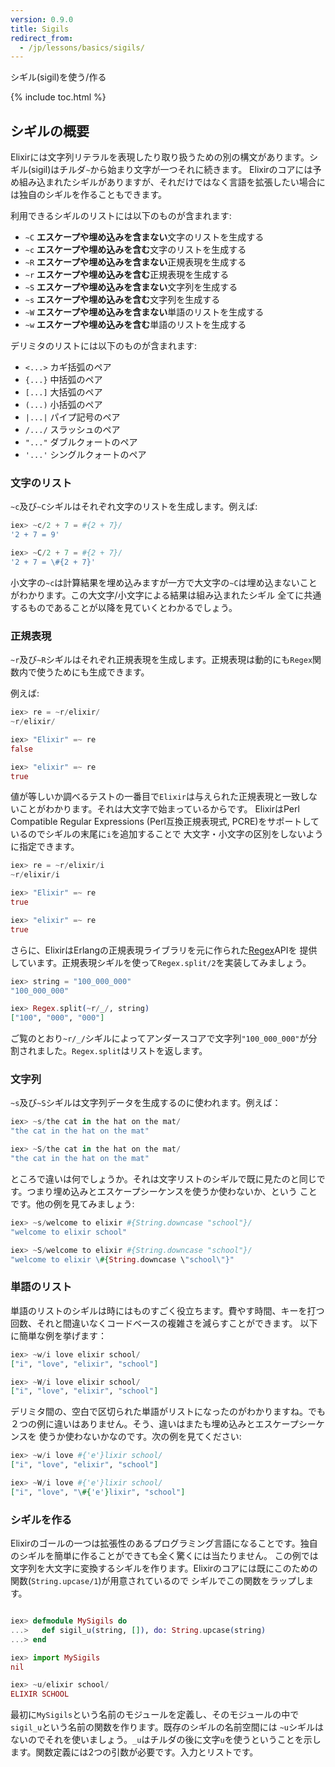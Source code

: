 ```yaml
---
version: 0.9.0
title: Sigils
redirect_from:
  - /jp/lessons/basics/sigils/
---
```


シギル(sigil)を使う/作る

{% include toc.html %}

## シギルの概要

Elixirには文字列リテラルを表現したり取り扱うための別の構文があります。シギル(sigil)はチルダ`~`から始まり文字が一つそれに続きます。
Elixirのコアには予め組み込まれたシギルがありますが、それだけではなく言語を拡張したい場合には独自のシギルを作ることもできます。

利用できるシギルのリストには以下のものが含まれます:

  - `~C` **エスケープや埋め込みを含まない**文字のリストを生成する
  - `~c` **エスケープや埋め込みを含む**文字のリストを生成する
  - `~R` **エスケープや埋め込みを含まない**正規表現を生成する
  - `~r` **エスケープや埋め込みを含む**正規表現を生成する
  - `~S` **エスケープや埋め込みを含まない**文字列を生成する
  - `~s` **エスケープや埋め込みを含む**文字列を生成する
  - `~W` **エスケープや埋め込みを含まない**単語のリストを生成する
  - `~w` **エスケープや埋め込みを含む**単語のリストを生成する

  デリミタのリストには以下のものが含まれます:

  - `<...>` カギ括弧のペア
  - `{...}` 中括弧のペア
  - `[...]` 大括弧のペア
  - `(...)` 小括弧のペア
  - `|...|` パイプ記号のペア
  - `/.../` スラッシュのペア
  - `"..."` ダブルクォートのペア
  - `'...'` シングルクォートのペア

### 文字のリスト

`~c`及び`~C`シギルはそれぞれ文字のリストを生成します。例えば:

```elixir
iex> ~c/2 + 7 = #{2 + 7}/
'2 + 7 = 9'

iex> ~C/2 + 7 = #{2 + 7}/
'2 + 7 = \#{2 + 7}'
```

小文字の`~c`は計算結果を埋め込みますが一方で大文字の`~C`は埋め込まないことがわかります。この大文字/小文字による結果は組み込まれたシギル
全てに共通するものであることが以降を見ていくとわかるでしょう。

### 正規表現

`~r`及び`~R`シギルはそれぞれ正規表現を生成します。正規表現は動的にも`Regex`関数内で使うためにも生成できます。

例えば:

```elixir
iex> re = ~r/elixir/
~r/elixir/

iex> "Elixir" =~ re
false

iex> "elixir" =~ re
true
```

値が等しいか調べるテストの一番目で`Elixir`は与えられた正規表現と一致しないことがわかります。それは大文字で始まっているからです。
ElixirはPerl Compatible Regular Expressions (Perl互換正規表現式, PCRE)をサポートしているのでシギルの末尾に`i`を追加することで
大文字・小文字の区別をしないように指定できます。

```elixir
iex> re = ~r/elixir/i
~r/elixir/i

iex> "Elixir" =~ re
true

iex> "elixir" =~ re
true
```

さらに、ElixirはErlangの正規表現ライブラリを元に作られた[Regex](https://hexdocs.pm/elixir/Regex.html)APIを
提供しています。正規表現シギルを使って`Regex.split/2`を実装してみましょう。

```elixir
iex> string = "100_000_000"
"100_000_000"

iex> Regex.split(~r/_/, string)
["100", "000", "000"]
```

ご覧のとおり`~r/_/`シギルによってアンダースコアで文字列`"100_000_000"`が分割されました。`Regex.split`はリストを返します。

### 文字列

`~s`及び`~S`シギルは文字列データを生成するのに使われます。例えば：

```elixir
iex> ~s/the cat in the hat on the mat/
"the cat in the hat on the mat"

iex> ~S/the cat in the hat on the mat/
"the cat in the hat on the mat"
```

ところで違いは何でしょうか。それは文字リストのシギルで既に見たのと同じです。つまり埋め込みとエスケープシーケンスを使うか使わないか、という
ことです。他の例を見てみましょう:

```elixir
iex> ~s/welcome to elixir #{String.downcase "school"}/
"welcome to elixir school"

iex> ~S/welcome to elixir #{String.downcase "school"}/
"welcome to elixir \#{String.downcase \"school\"}"
```

### 単語のリスト

単語のリストのシギルは時にはものすごく役立ちます。費やす時間、キーを打つ回数、それと間違いなくコードベースの複雑さを減らすことができます。
以下に簡単な例を挙げます：

```elixir
iex> ~w/i love elixir school/
["i", "love", "elixir", "school"]

iex> ~W/i love elixir school/
["i", "love", "elixir", "school"]
```

デリミタ間の、空白で区切られた単語がリストになったのがわかりますね。でも２つの例に違いはありません。そう、違いはまたも埋め込みとエスケープシーケンスを
使うか使わないかなのです。次の例を見てください:

```elixir
iex> ~w/i love #{'e'}lixir school/
["i", "love", "elixir", "school"]

iex> ~W/i love #{'e'}lixir school/
["i", "love", "\#{'e'}lixir", "school"]
```

### シギルを作る

Elixirのゴールの一つは拡張性のあるプログラミング言語になることです。独自のシギルを簡単に作ることができても全く驚くには当たりません。
この例では文字列を大文字に変換するシギルを作ります。Elixirのコアには既にこのための関数(`String.upcase/1`)が用意されているので
シギルでこの関数をラップします。

```elixir

iex> defmodule MySigils do
...>   def sigil_u(string, []), do: String.upcase(string)
...> end

iex> import MySigils
nil

iex> ~u/elixir school/
ELIXIR SCHOOL
```

最初に`MySigils`という名前のモジュールを定義し、そのモジュールの中で`sigil_u`という名前の関数を作ります。既存のシギルの名前空間には
`~u`シギルはないのでそれを使いましょう。`_u`はチルダの後に文字`u`を使うということを示します。関数定義には2つの引数が必要です。入力とリストです。
